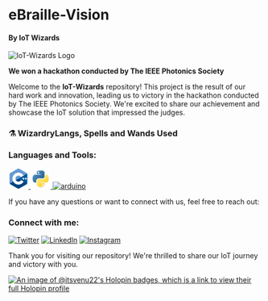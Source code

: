# eBraille-Vision
#### By IoT Wizards
![IoT-Wizards Logo](https://opengameart.org/sites/default/files/forum-attachments/giphy.gif)

**We won a hackathon conducted by The IEEE Photonics Society**

Welcome to the **IoT-Wizards** repository! This project is the result of our hard work and innovation, leading us to victory in the hackathon conducted by The IEEE Photonics Society. We're excited to share our achievement and showcase the IoT solution that impressed the judges.



### :alembic: WizardryLangs, Spells and Wands Used 
<h3 align="left">Languages and Tools:</h3>
<p align="left">  <a href="https://www.w3schools.com/cpp/" target="_blank" rel="noreferrer"> <img src="https://raw.githubusercontent.com/devicons/devicon/master/icons/cplusplus/cplusplus-original.svg" alt="cplusplus" width="40" height="40"/> </a> <a href="https://www.python.org" target="_blank" rel="noreferrer"> <img src="https://raw.githubusercontent.com/devicons/devicon/master/icons/python/python-original.svg" alt="python" width="40" height="40"/> </a><a href="https://www.arduino.cc/" target="_blank" rel="noreferrer"> <img src="https://cdn.worldvectorlogo.com/logos/arduino-1.svg" alt="arduino" width="40" height="40"/> </a> </p>



If you have any questions or want to connect with us, feel free to reach out:

### Connect with me:

[![Twitter](https://img.shields.io/badge/Twitter-1DA1F2?style=for-the-badge&logo=twitter&logoColor=white)](https://twitter.com/venukanthan_bs)
[![LinkedIn](https://img.shields.io/badge/LinkedIn-0077B5?style=for-the-badge&logo=linkedin&logoColor=white)](https://linkedin.com/in/venukanthan)
[![Instagram](https://img.shields.io/badge/Instagram-E4405F?style=for-the-badge&logo=instagram&logoColor=white)](https://instagram.com/itsvenu22)

  Thank you for visiting our repository! We're thrilled to share our IoT journey and victory with you.

[![An image of @itsvenu22's Holopin badges, which is a link to view their full Holopin profile](https://holopin.me/itsvenu22)](https://holopin.io/@itsvenu22)
